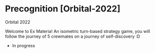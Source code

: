 # Precognition [Orbital-2022]
Orbital 2022

Welcome to Ex Materia! An isometric turn-based strategy game, you will follow the journey of 5 crewmates on a journey of self-discovery :D

- In progress 


